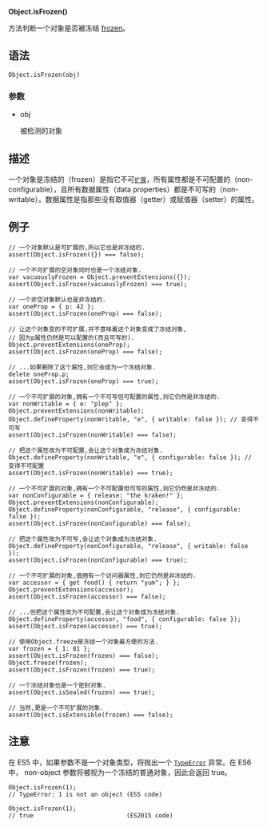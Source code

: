 **Object.isFrozen()**

方法判断一个对象是否被冻结 [frozen](https://developer.mozilla.org/zh-CN/docs/Web/JavaScript/Reference/Global_Objects/Object/freeze)。

## 语法

```
Object.isFrozen(obj)
```

### 参数

- obj

  被检测的对象

## 描述

一个对象是冻结的（frozen）是指它不可[`扩展`](https://developer.mozilla.org/zh-CN/docs/Web/JavaScript/Reference/Global_Objects/Object/isExtensible)，所有属性都是不可配置的（non-configurable），且所有数据属性（data properties）都是不可写的（non-writable）。数据属性是指那些没有取值器（getter）或赋值器（setter）的属性。

## 例子

```
// 一个对象默认是可扩展的,所以它也是非冻结的.
assert(Object.isFrozen({}) === false);

// 一个不可扩展的空对象同时也是一个冻结对象.
var vacuouslyFrozen = Object.preventExtensions({});
assert(Object.isFrozen(vacuouslyFrozen) === true);

// 一个非空对象默认也是非冻结的.
var oneProp = { p: 42 };
assert(Object.isFrozen(oneProp) === false);

// 让这个对象变的不可扩展,并不意味着这个对象变成了冻结对象,
// 因为p属性仍然是可以配置的(而且可写的).
Object.preventExtensions(oneProp);
assert(Object.isFrozen(oneProp) === false);

// ...如果删除了这个属性,则它会成为一个冻结对象.
delete oneProp.p;
assert(Object.isFrozen(oneProp) === true);

// 一个不可扩展的对象,拥有一个不可写但可配置的属性,则它仍然是非冻结的.
var nonWritable = { e: "plep" };
Object.preventExtensions(nonWritable);
Object.defineProperty(nonWritable, "e", { writable: false }); // 变得不可写
assert(Object.isFrozen(nonWritable) === false);

// 把这个属性改为不可配置,会让这个对象成为冻结对象.
Object.defineProperty(nonWritable, "e", { configurable: false }); // 变得不可配置
assert(Object.isFrozen(nonWritable) === true);

// 一个不可扩展的对象,拥有一个不可配置但可写的属性,则它仍然是非冻结的.
var nonConfigurable = { release: "the kraken!" };
Object.preventExtensions(nonConfigurable);
Object.defineProperty(nonConfigurable, "release", { configurable: false });
assert(Object.isFrozen(nonConfigurable) === false);

// 把这个属性改为不可写,会让这个对象成为冻结对象.
Object.defineProperty(nonConfigurable, "release", { writable: false });
assert(Object.isFrozen(nonConfigurable) === true);

// 一个不可扩展的对象,值拥有一个访问器属性,则它仍然是非冻结的.
var accessor = { get food() { return "yum"; } };
Object.preventExtensions(accessor);
assert(Object.isFrozen(accessor) === false);

// ...但把这个属性改为不可配置,会让这个对象成为冻结对象.
Object.defineProperty(accessor, "food", { configurable: false });
assert(Object.isFrozen(accessor) === true);

// 使用Object.freeze是冻结一个对象最方便的方法.
var frozen = { 1: 81 };
assert(Object.isFrozen(frozen) === false);
Object.freeze(frozen);
assert(Object.isFrozen(frozen) === true);

// 一个冻结对象也是一个密封对象.
assert(Object.isSealed(frozen) === true);

// 当然,更是一个不可扩展的对象.
assert(Object.isExtensible(frozen) === false);
```

## 注意

在 ES5 中，如果参数不是一个对象类型，将抛出一个 [`TypeError`](https://developer.mozilla.org/zh-CN/docs/Web/JavaScript/Reference/Global_Objects/TypeError)  异常。在 ES6 中， non-object 参数将被视为一个冻结的普通对象，因此会返回 true。

```
Object.isFrozen(1);
// TypeError: 1 is not an object (ES5 code)

Object.isFrozen(1);
// true                          (ES2015 code)
```